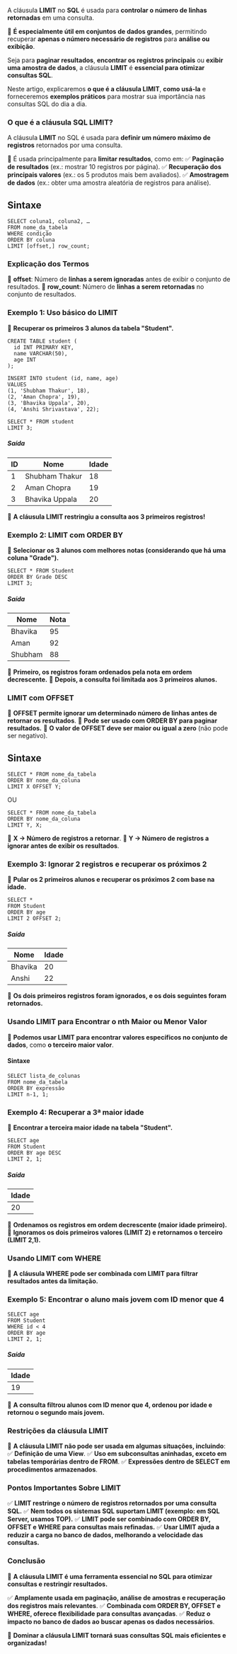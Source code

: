 A cláusula **LIMIT** no **SQL** é usada para **controlar o número de linhas retornadas** em uma consulta.

📌 **É especialmente útil em conjuntos de dados grandes**, permitindo recuperar **apenas o número necessário de registros** para **análise ou exibição**.

Seja para **paginar resultados**, **encontrar os registros principais** ou **exibir uma amostra de dados**, a cláusula **LIMIT** é **essencial para otimizar consultas SQL**.

Neste artigo, explicaremos **o que é a cláusula LIMIT**, **como usá-la** e forneceremos **exemplos práticos** para mostrar sua importância nas consultas SQL do dia a dia.

### **O que é a cláusula SQL LIMIT?**

A cláusula **LIMIT** no SQL é usada para **definir um número máximo de registros** retornados por uma consulta.

📌 É usada principalmente para **limitar resultados**, como em: 
✅ **Paginação de resultados** (ex.: mostrar 10 registros por página). 
✅ **Recuperação dos principais valores** (ex.: os 5 produtos mais bem avaliados). 
✅ **Amostragem de dados** (ex.: obter uma amostra aleatória de registros para análise).

## **Sintaxe**

```
SELECT coluna1, coluna2, …
FROM nome_da_tabela
WHERE condição
ORDER BY coluna
LIMIT [offset,] row_count;
```

### **Explicação dos Termos**

📌 **offset**: Número de **linhas a serem ignoradas** antes de exibir o conjunto de resultados. 📌 **row_count**: Número de **linhas a serem retornadas** no conjunto de resultados.

### **Exemplo 1: Uso básico do LIMIT**

🎯 **Recuperar os primeiros 3 alunos da tabela "Student".**

```
CREATE TABLE student (
  id INT PRIMARY KEY,
  name VARCHAR(50),
  age INT
);

INSERT INTO student (id, name, age)
VALUES 
(1, 'Shubham Thakur', 18),
(2, 'Aman Chopra', 19),
(3, 'Bhavika Uppala', 20),
(4, 'Anshi Shrivastava', 22);

SELECT * FROM student 
LIMIT 3;
```

##### **Saída**

|ID|Nome|Idade|
|---|---|---|
|1|Shubham Thakur|18|
|2|Aman Chopra|19|
|3|Bhavika Uppala|20|

📌 **A cláusula LIMIT restringiu a consulta aos 3 primeiros registros!**

### **Exemplo 2: LIMIT com ORDER BY**

🎯 **Selecionar os 3 alunos com melhores notas (considerando que há uma coluna "Grade").**

```
SELECT * FROM Student
ORDER BY Grade DESC
LIMIT 3;
```

##### **Saída**

|Nome|Nota|
|---|---|
|Bhavika|95|
|Aman|92|
|Shubham|88|

📌 **Primeiro, os registros foram ordenados pela nota em ordem decrescente.** 
📌 **Depois, a consulta foi limitada aos 3 primeiros alunos.**

### **LIMIT com OFFSET**

📌 **OFFSET permite ignorar um determinado número de linhas antes de retornar os resultados**. 
📌 **Pode ser usado com ORDER BY para paginar resultados.** 
📌 **O valor de OFFSET deve ser maior ou igual a zero** (não pode ser negativo).

## **Sintaxe**

```
SELECT * FROM nome_da_tabela 
ORDER BY nome_da_coluna 
LIMIT X OFFSET Y;
```

OU

```
SELECT * FROM nome_da_tabela 
ORDER BY nome_da_coluna 
LIMIT Y, X;
```

📌 **X → Número de registros a retornar**. 
📌 **Y → Número de registros a ignorar antes de exibir os resultados**.

### **Exemplo 3: Ignorar 2 registros e recuperar os próximos 2**

🎯 **Pular os 2 primeiros alunos e recuperar os próximos 2 com base na idade.**

```
SELECT * 
FROM Student 
ORDER BY age 
LIMIT 2 OFFSET 2;
```

##### **Saída**

|Nome|Idade|
|---|---|
|Bhavika|20|
|Anshi|22|

📌 **Os dois primeiros registros foram ignorados, e os dois seguintes foram retornados.**

### **Usando LIMIT para Encontrar o nth Maior ou Menor Valor**

📌 **Podemos usar LIMIT para encontrar valores específicos no conjunto de dados**, como **o terceiro maior valor**.

#### **Sintaxe**

```
SELECT lista_de_colunas  
FROM nome_da_tabela  
ORDER BY expressão  
LIMIT n-1, 1;
```

### **Exemplo 4: Recuperar a 3ª maior idade**

🎯 **Encontrar a terceira maior idade na tabela "Student".**

```
SELECT age 
FROM Student  
ORDER BY age DESC 
LIMIT 2, 1;
```

##### **Saída**

|Idade|
|---|
|20|

📌 **Ordenamos os registros em ordem decrescente (maior idade primeiro).** 
📌 **Ignoramos os dois primeiros valores (LIMIT 2) e retornamos o terceiro (LIMIT 2,1).**

### **Usando LIMIT com WHERE**

📌 **A cláusula WHERE pode ser combinada com LIMIT para filtrar resultados antes da limitação.**

### **Exemplo 5: Encontrar o aluno mais jovem com ID menor que 4**

```
SELECT age
FROM Student
WHERE id < 4
ORDER BY age
LIMIT 2, 1;
```

##### **Saída**

|Idade|
|---|
|19|

📌 **A consulta filtrou alunos com ID menor que 4, ordenou por idade e retornou o segundo mais jovem.**

### **Restrições da cláusula LIMIT**

🚨 **A cláusula LIMIT não pode ser usada em algumas situações, incluindo**: 
✅ **Definição de uma View**. 
✅ **Uso em subconsultas aninhadas, exceto em tabelas temporárias dentro de FROM**. 
✅ **Expressões dentro de SELECT em procedimentos armazenados**.

### **Pontos Importantes Sobre LIMIT**

✅ **LIMIT restringe o número de registros retornados por uma consulta SQL.** 
✅ **Nem todos os sistemas SQL suportam LIMIT (exemplo: em SQL Server, usamos TOP).** 
✅ **LIMIT pode ser combinado com ORDER BY, OFFSET e WHERE para consultas mais refinadas.** 
✅ **Usar LIMIT ajuda a reduzir a carga no banco de dados, melhorando a velocidade das consultas.**

### **Conclusão**

📌 **A cláusula LIMIT é uma ferramenta essencial no SQL para otimizar consultas e restringir resultados.**

✅ **Amplamente usada em paginação, análise de amostras e recuperação dos registros mais relevantes**. 
✅ **Combinada com ORDER BY, OFFSET e WHERE, oferece flexibilidade para consultas avançadas**. 
✅ **Reduz o impacto no banco de dados ao buscar apenas os dados necessários**.

🚀 **Dominar a cláusula LIMIT tornará suas consultas SQL mais eficientes e organizadas!**


